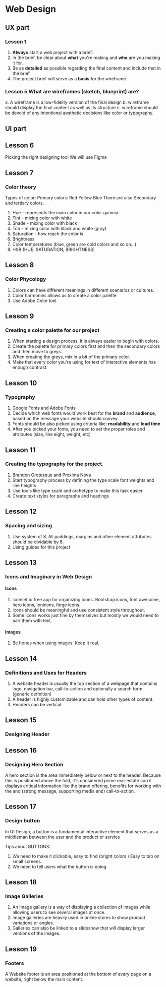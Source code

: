 # Web Design


## UX part
### Lesson 1

1. **Always** start a  web project with a brief.
2. In the brief, be clear about **what** you're making and **who** are you making it for.
3. Be as **detailed** as possible regarding the final content and include that in the brief
4. The project brief will serve as a **basis** for the wireframe


### Lesson 5 What are wireframes (sketch, blueprint) are?

a. A wireframe is a low-fidelity version of the final design
b. wireframe should display the final content as well as its structure
c. wireframe should be devoid of any intentional aesthetic decisions like color or typography.


## UI part


## Lesson 6
Picking the right designing tool
We will use Figma


## Lesson 7
### Color theory

Types of color:
Primary colors: Red Yellow Blue
There are also Secondary and tertiary colors.

1. Hue - represents the main color in our color gamma
2. Tint - mixing color with white
3. Shade - mixing color with black
4. Ton - mixing color with black and white (gray)
5. Saturation - how reach the color is
6. Brightness
7. Color temperatures (blue, green are cold colors and so on...)
8. HSB (HUE, SATURATION, BRIGHTNESS)


## Lesson 8
### Color Phycology

1. Colors can have different meanings in different scenarios or cultures.
2. Color harmonies allows us to create a color palette
3. Use Adobe Color tool


## Lesson 9
### Creating a color palette for our project

1. When starting a design process, it is always easier to begin with colors.
2. Create the palette for primary colors first and then the secondary colors and then move to greys.
3. When creating the greys, mix in a bit of the primary color.
4. Make that every color you're using for text of interactive elements has enough contrast.


## Lesson 10
### Typography

1. Google Fonts and Adobe Fonts
2. Decide which web fonts would work best for the **brand** and **audience**, based on the message your website should convey.
3. Fonts should be also picked using criteria like: **readability** and **load time**
4. After you picked your fonts, you need to set the proper roles and attributes (size, line eight, weight, etc)


## Lesson 11
### Creating the typography for the project.
1. Brandon Grotesque and Proxima Nova
2. Start typography process by defining the type scale font weights and line heights
3. Use tools like type scale and archetype to make this task easier
4. Create text styles for paragraphs and headings


## Lesson 12
### Spacing and sizing

1. Use system of 8. All paddings, margins and other element attributes should be dividable by 8.
2. Using guides for this project


## Lesson 13
### Icons and Imaginary in Web Design

#### Icons
1. iconset.io free app for organizing icons.  Bootstrap icons, font awesome, hero icons, ionicons, forge icons.
2. Icons should be meaningful and use consistent style throughout.
3. Some icons works just fine by themselves but mostly we would need to pair them with text.

#### Images
1. Be hones when using images. Keep it real. 


## Lesson 14
### Definitions and Uses for Headers

1. A website header is usually the top section of a webpage that contains logo, navigation bar, call-to-action and optionally a search form. (generic definition)
2. A header is highly customizable and can hold other types of content.
3. Headers can be vertical


## Lesson 15
### Designing Header


## Lesson 16
### Designing Hero Section

A hero section is the area immediately below or next to the header. Because this is positioned above the fold, it's considered prime real-estate soo it displays critical information like the brand offering, benefits for working with the  and (strong message, supporting media and) call-to-action.


## Lesson 17
### Design button

In UI Design, a button is a fundamental interactive element that serves as a middleman between the user and the product or service


Tips about BUTTONS:

1. We need to make it clickable, easy to find (bright colors ) Easy to tab on small screens.
2. We need to tell users what the button is doing



## Lesson 18
### Image Galleries

1. An Image gallery is a way of displaying a collection of images while allowing users to see several images at once.
2. Image galleries are heavily used in online stores to show product variations or angles.
3. Galleries can also be linked to a slideshow that will display larger versions of the images.


## Lesson 19
### Footers

A Website footer is an area positioned at the bottom of every page on a website, right below the main content.
